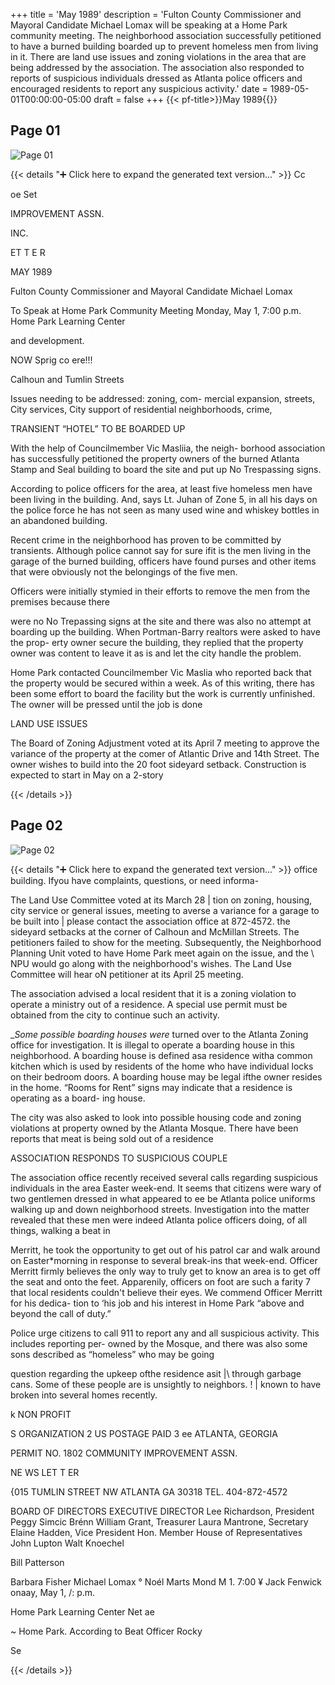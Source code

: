 +++
title = 'May 1989'
description = 'Fulton County Commissioner and Mayoral Candidate Michael Lomax will be speaking at a Home Park community meeting. The neighborhood association successfully petitioned to have a burned building boarded up to prevent homeless men from living in it. There are land use issues and zoning violations in the area that are being addressed by the association. The association also responded to reports of suspicious individuals dressed as Atlanta police officers and encouraged residents to report any suspicious activity.'
date = 1989-05-01T00:00:00-05:00
draft = false
+++
{{< pf-title>}}May 1989{{</pf-title>}}


## Page 01

![Page 01](/hpcia-newsletter-archive/1989-05_01.jpg)

{{< details "➕ Click here to expand the generated text version..." >}}
Cc

oe Set

IMPROVEMENT ASSN.

INC.

ET T E R

MAY 1989

Fulton County Commissioner and Mayoral Candidate
Michael Lomax

To Speak at Home Park Community Meeting
Monday, May 1, 7:00 p.m.
Home Park Learning Center

and development.

NOW Sprig co ere!!!

Calhoun and Tumlin Streets

Issues needing to be addressed: zoning, com-
mercial expansion, streets, City services, City
support of residential neighborhoods, crime,

TRANSIENT “HOTEL”
TO BE BOARDED UP

With the help of Councilmember Vic Masliia, the neigh-
borhood association has successfully petitioned the
property owners of the burned Atlanta Stamp and Seal
building to board the site and put up No Trespassing
signs.

According to police officers for the area, at least five
homeless men have been living in the building. And,
says Lt. Juhan of Zone 5, in all his days on the police
force he has not seen as many used wine and whiskey
bottles in an abandoned building.

Recent crime in the neighborhood has proven to be
committed by transients. Although police cannot say
for sure ifit is the men living in the garage of the burned
building, officers have found purses and other items
that were obviously not the belongings of the five men.

Officers were initially stymied in their efforts to
remove the men from the premises because there

were no No Trepassing signs at the site and there was
also no attempt at boarding up the building. When
Portman-Barry realtors were asked to have the prop-
erty owner secure the building, they replied that the
property owner was content to leave it as is and let the
city handle the problem.

Home Park contacted Councilmember Vic Maslia
who reported back that the property would be secured
within a week. As of this writing, there has been some
effort to board the facility but the work is currently
unfinished. The owner will be pressed until the job is
done

LAND USE ISSUES

The Board of Zoning Adjustment voted at its April 7
meeting to approve the variance of the property at the
comer of Atlantic Drive and 14th Street. The owner
wishes to build into the 20 foot sideyard setback.
Construction is expected to start in May on a 2-story


{{< /details >}}




## Page 02

![Page 02](/hpcia-newsletter-archive/1989-05_02.jpg)

{{< details "➕ Click here to expand the generated text version..." >}}
office building. Ifyou have complaints, questions, or need informa-

The Land Use Committee voted at its March 28 | tion on zoning, housing, city service or general issues,
meeting to averse a variance for a garage to be built into | please contact the association office at 872-4572.
the sideyard setbacks at the corner of Calhoun and
McMillan Streets. The petitioners failed to
show for the meeting. Subsequently, the
Neighborhood Planning Unit voted to have
Home Park meet again on the issue, and the \\
NPU would go along with the neighborhood's
wishes. The Land Use Committee will hear oN
petitioner at its April 25 meeting.

The association advised a local resident that
it is a zoning violation to operate a ministry out
of a residence. A special use permit must be
obtained from the city to continue such an
activity.

___Some_ possible boarding houses were_
turned over to the Atlanta Zoning office for
investigation. It is illegal to operate a boarding
house in this neighborhood. A boarding house
is defined asa residence witha common kitchen
which is used by residents of the home who
have individual locks on their bedroom doors. A
boarding house may be legal ifthe owner resides
in the home. “Rooms for Rent” signs may
indicate that a residence is operating as a board-
ing house.

The city was also asked to look into possible
housing code and zoning violations at property
owned by the Atlanta Mosque. There have been
reports that meat is being sold out of a residence

ASSOCIATION RESPONDS TO
SUSPICIOUS COUPLE

The association office recently received several calls
regarding suspicious individuals in the area Easter
week-end. It seems that citizens were wary of
two gentlemen dressed in what appeared to
ee be Atlanta police uniforms walking up and
down neighborhood streets.
Investigation into the matter revealed
that these men were indeed Atlanta police
officers doing, of all things, walking a beat in

Merritt, he took the opportunity to get out of his
patrol car and walk around on Easter*morning in
response to several break-ins that week-end.
Officer Merritt firmly believes the only way to
truly get to know an area is to get off the seat and
onto the feet. Apparenily, officers on foot are such
a farity 7 that local residents couldn't believe their
eyes. We commend Officer Merritt for his dedica-
tion to ‘his job and his interest in Home Park “above
and beyond the call of duty.”

Police urge citizens to call 911 to report any and all
suspicious activity. This includes reporting per-
owned by the Mosque, and there was also some sons described as “homeless” who may be going

question regarding the upkeep ofthe residence asit |\ through garbage cans. Some of these people are
is unsightly to neighbors. ! | known to have broken into several homes recently.

k NON PROFIT

S ORGANIZATION
2 US POSTAGE PAID
3 ee ATLANTA, GEORGIA

PERMIT NO. 1802
COMMUNITY IMPROVEMENT ASSN.

NE WS LET T ER

{015 TUMLIN STREET NW ATLANTA GA 30318 TEL. 404-872-4572

BOARD OF DIRECTORS EXECUTIVE DIRECTOR
Lee Richardson, President Peggy Simcic Brénn
William Grant, Treasurer
Laura Mantrone, Secretary
Elaine Hadden, Vice President
Hon. Member House of
Representatives John Lupton
Walt Knoechel

Bill Patterson

Barbara Fisher Michael Lomax °
Noél Marts Mond M 1. 7:00 ¥
Jack Fenwick onaay, May 1, /: p.m.

Home Park Learning Center Net ae

~ Home Park. According to Beat Officer Rocky

Se


{{< /details >}}


